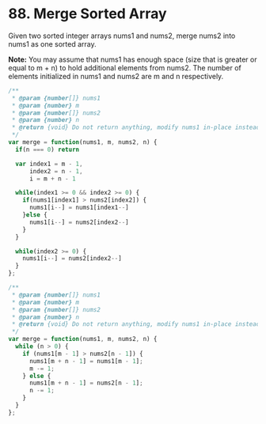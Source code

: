 # 88. Merge Sorted Array

Given two sorted integer arrays nums1 and nums2, merge nums2 into nums1 as one sorted array.

**Note:**
You may assume that nums1 has enough space (size that is greater or equal to m + n) to hold additional elements from nums2. The number of elements initialized in nums1 and nums2 are m and n respectively.

```javascript
/**
 * @param {number[]} nums1
 * @param {number} m
 * @param {number[]} nums2
 * @param {number} n
 * @return {void} Do not return anything, modify nums1 in-place instead.
 */
var merge = function(nums1, m, nums2, n) {
  if(n === 0) return

  var index1 = m - 1,
      index2 = n - 1,
      i = m + n - 1

  while(index1 >= 0 && index2 >= 0) {
    if(nums1[index1] > nums2[index2]) {
      nums1[i--] = nums1[index1--]
    }else {
      nums1[i--] = nums2[index2--]
    }
  }

  while(index2 >= 0) {
    nums1[i--] = nums2[index2--]
  }
};
```

```javascript
/**
 * @param {number[]} nums1
 * @param {number} m
 * @param {number[]} nums2
 * @param {number} n
 * @return {void} Do not return anything, modify nums1 in-place instead.
 */
var merge = function(nums1, m, nums2, n) {
  while (n > 0) {
    if (nums1[m - 1] > nums2[n - 1]) {
      nums1[m + n - 1] = nums1[m - 1];
      m -= 1;
    } else {
      nums1[m + n - 1] = nums2[n - 1];
      n -= 1;
    }
  }
};
```
